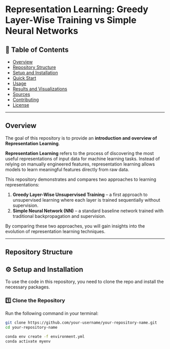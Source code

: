 # Representation Learning: Greedy Layer-Wise Training vs Simple Neural Networks

## 📑 **Table of Contents**
- [Overview](#-overview)
- [Repository Structure](#-repository-structure)
- [Setup and Installation](#️-setup-and-installation)
- [Quick Start](#-quick-start)
- [Usage](#-usage)
- [Results and Visualizations](#-results-and-visualizations)
- [Sources](#-Sources)
- [Contributing](#-contributing)
- [License](#-license)

---

## **Overview**
The goal of this repository is to provide an **introduction and overview of Representation Learning**. 

**Representation Learning** refers to the process of discovering the most useful representations of input data for machine learning tasks. Instead of relying on manually engineered features, representation learning allows models to learn meaningful features directly from raw data.

This repository demonstrates and compares two approaches to learning representations:
1. **Greedy Layer-Wise Unsupervised Training** – a first approach to unsupervised learning where each layer is trained sequentially without supervision. 
2. **Simple Neural Network (NN)** – a standard baseline network trained with traditional backpropagation and supervision.

By comparing these two approaches, you will gain insights into the evolution of representation learning techniques.

---

## **Repository Structure**

## ⚙️ **Setup and Installation**
To use the code in this repository, you need to clone the repo and install the necessary packages.

### **1️⃣ Clone the Repository**
Run the following command in your terminal:
```bash
git clone https://github.com/your-username/your-repository-name.git
cd your-repository-name

conda env create -f environment.yml
conda activate myenv
